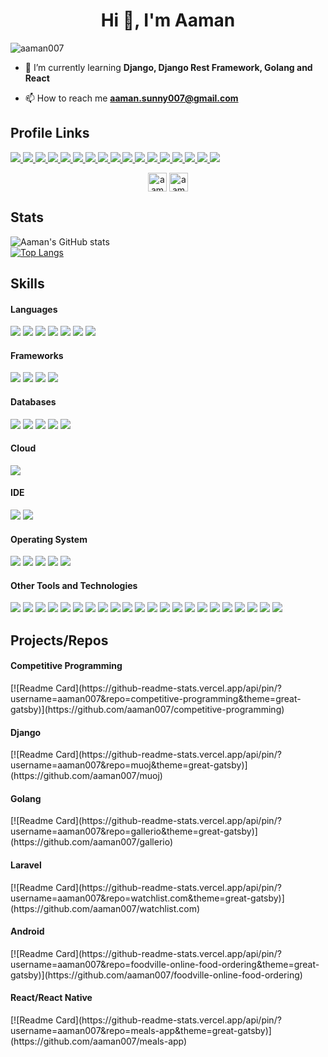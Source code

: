 <h1 align="center">Hi 👋, I'm Aaman</h1>
<p align="left"> <img src="https://komarev.com/ghpvc/?username=aaman007" alt="aaman007" /> </p>

- 🌱 I’m currently learning **Django, Django Rest Framework, Golang and React**

- 📫 How to reach me **aaman.sunny007@gmail.com**


<h2> Profile Links </h2>

<a href="https://facebook.com/aaman007.r" target="_blank"> <img src="https://img.shields.io/badge/Facebook-1877F2?style=for-the-badge&logo=facebook&logoColor=white" > </a>
<a href="https://instagram.com/aaman_007" target="_blank"> <img src="https://img.shields.io/badge/Instagram-E4405F?style=for-the-badge&logo=instagram&logoColor=white"> </a>
<a href="https://t.me/decayed007"> <img src="https://img.shields.io/badge/Telegram-2CA5E0?style=for-the-badge&logo=telegram&logoColor=white"> </a>
<a href="https://www.polywork.com/aaman007"> <img src="https://img.shields.io/badge/polywork-543DE0?style=for-the-badge&logo=polywork&logoColor=white"> </a>
<a href="https://linkedin.com/in/aaman007" target="_blank"> <img src="https://img.shields.io/badge/LinkedIn-0077B5?style=for-the-badge&logo=linkedin&logoColor=white" > </a>
<a href="https://youtube.com/channel/UC8JI7DiHZpyMCMapbqZqeMw"> <img src="https://img.shields.io/badge/YouTube-FF0000?style=for-the-badge&logo=youtube&logoColor=white"> </a>
<a href="https://twitter.com/aaman_007"> <img src="https://img.shields.io/badge/Twitter-1DA1F2?style=for-the-badge&logo=twitter&logoColor=white"> </a>
<a href="https://myanimelist.net/profile/aaman007" target="_blank"> <img src="https://img.shields.io/badge/Myanimelist-2E51A2?style=for-the-badge&logo=myanimelist&logoColor=white" > </a>
<a href="https://medium.com/@aaman007" target="_blank"> <img src="https://img.shields.io/badge/Medium-12100E?style=for-the-badge&logo=medium&logoColor=white"> </a>
<a href="https://dev.to/aaman007" target="_blank"><img src="https://img.shields.io/badge/dev.to-0A0A0A?style=for-the-badge&logo=devdotto&logoColor=white" /> </a>
<a href="https://gitlab.com/aaman007" target="_blank"> <img src="https://img.shields.io/badge/GitLab-330F63?style=for-the-badge&logo=gitlab&logoColor=white" > </a>
<a href="https://stackoverflow.com/users/8014119/amanur-rahman" target="_blank"> <img src="https://img.shields.io/badge/Stack_Overflow-FE7A16?style=for-the-badge&logo=stack-overflow&logoColor=white" > </a>
<a href="https://www.hackerearth.com/@amanur" target="_blank"> <img src="https://img.shields.io/badge/HackerEarth-%232C3454.svg?&style=for-the-badge&logo=HackerEarth&logoColor=Blue" > </a>
<a href="https://www.hackerrank.com/aaman007" target="_blank"> <img src="https://img.shields.io/badge/-Hackerrank-2EC866?style=for-the-badge&logo=HackerRank&logoColor=white" > </a>
<a href="https://www.leetcode.com/aaman007" target="_blank"> <img src="https://img.shields.io/badge/-LeetCode-FFA116?style=for-the-badge&logo=LeetCode&logoColor=black" > </a>
<a href="https://linktr.ee/aaman007" target="_blank"> <img src="https://img.shields.io/badge/linktree-39E09B?style=for-the-badge&logo=linktree&logoColor=white" > </a>
<a href="https://aaman007.wordpress.com"> <img src="https://img.shields.io/badge/Wordpress-21759B?style=for-the-badge&logo=wordpress&logoColor=white"> </a>

<p align="center">
<a href="https://www.codechef.com/users/aaman007" target="blank"><img align="center" src="https://cdn.jsdelivr.net/npm/simple-icons@3.1.0/icons/codechef.svg" alt="aaman007" height="30" width="30" /></a>
<a href="https://codeforces.com/profile/aaman007" target="blank"><img align="center" src="https://cdn.jsdelivr.net/npm/simple-icons@3.0.1/icons/codeforces.svg" alt="aaman007" height="30" width="30" /></a>
</p>



<h2> Stats </h2>

![Aaman's GitHub stats](https://github-readme-stats.vercel.app/api?username=aaman007&show_icons=true&count_private=true&theme=great-gatsby) </br>
[![Top Langs](https://github-readme-stats.vercel.app/api/top-langs/?username=aaman007&theme=great-gatsby&layout=compact)](https://github.com/aaman007)



<h2> Skills </h2>

<h4> Languages </h4>
<span> 
  <img src="https://img.shields.io/badge/Python-3776AB?style=for-the-badge&logo=python&logoColor=white">
  <img src="https://img.shields.io/badge/JavaScript-F7DF1E?style=for-the-badge&logo=javascript&logoColor=black">
  <img src="https://img.shields.io/badge/Go-00ADD8?style=for-the-badge&logo=go&logoColor=white">
  <img src="https://img.shields.io/badge/Java-ED8B00?style=for-the-badge&logo=java&logoColor=white">
  <img src="https://img.shields.io/badge/C%2B%2B-00599C?style=for-the-badge&logo=c%2B%2B&logoColor=white">
  <img src="https://img.shields.io/badge/C-00599C?style=for-the-badge&logo=c&logoColor=white">
  <img src="https://img.shields.io/badge/PHP-777BB4?style=for-the-badge&logo=php&logoColor=white">
</span>

<h4> Frameworks </h4>
<span>
  <img src="https://img.shields.io/badge/Django-092E20?style=for-the-badge&logo=django&logoColor=white">
  <img src="https://img.shields.io/badge/DJANGO-REST-ff1709?style=for-the-badge&logo=django&logoColor=white&color=ff1709&labelColor=gray">
  <img src="https://img.shields.io/badge/React-20232A?style=for-the-badge&logo=react&logoColor=61DAFB">
  <img src="https://img.shields.io/badge/Laravel-FF2D20?style=for-the-badge&logo=laravel&logoColor=white">
</span>

<h4> Databases </h4>
<span>
  <img src="https://img.shields.io/badge/MySQL-00000F?style=for-the-badge&logo=mysql&logoColor=white">
  <img src="https://img.shields.io/badge/PostgreSQL-316192?style=for-the-badge&logo=postgresql&logoColor=white">
  <img src="https://img.shields.io/badge/SQLite-07405E?style=for-the-badge&logo=sqlite&logoColor=white">
  <img src="https://img.shields.io/badge/redis-%23DD0031.svg?&style=for-the-badge&logo=redis&logoColor=white">
  <img src="https://img.shields.io/badge/rabbitmq-%23FF6600.svg?&style=for-the-badge&logo=rabbitmq&logoColor=white">
</span>

<h4> Cloud </h4>
<span>
  <img src="https://img.shields.io/badge/Digital_Ocean-0080FF?style=for-the-badge&logo=DigitalOcean&logoColor=white">
</span>

<h4> IDE </h4>
<span>
  <img src="https://img.shields.io/badge/pycharm-143?style=for-the-badge&logo=pycharm&logoColor=black&color=black&labelColor=green">
  <img src="https://img.shields.io/badge/WebStorm-000000?style=for-the-badge&logo=WebStorm&logoColor=white">
</span>

<h4> Operating System </h4>
<span>
  <img src="https://img.shields.io/badge/Linux-FCC624?style=for-the-badge&logo=linux&logoColor=black">
  <img src="https://img.shields.io/badge/Ubuntu-E95420?style=for-the-badge&logo=ubuntu&logoColor=white">
  <img src="https://img.shields.io/badge/mac%20os-000000?style=for-the-badge&logo=apple&logoColor=white">
  <img src="https://img.shields.io/badge/Windows-0078D6?style=for-the-badge&logo=windows&logoColor=white">
  <img src="https://img.shields.io/badge/Android-3DDC84?style=for-the-badge&logo=android&logoColor=white">
</span>

<h4> Other Tools and Technologies </h4>
<span>
  <img src="https://img.shields.io/badge/Git-F05032?style=for-the-badge&logo=git&logoColor=white">
  <img src="https://img.shields.io/badge/Nginx-009639?style=for-the-badge&logo=nginx&logoColor=white">
  <img src="https://img.shields.io/badge/Postman-FF6C37?style=for-the-badge&logo=Postman&logoColor=white">
  <img src="https://img.shields.io/badge/Xampp-F37623?style=for-the-badge&logo=xampp&logoColor=white">
  <img src="https://img.shields.io/badge/Docker-2CA5E0?style=for-the-badge&logo=docker&logoColor=white">
  <img src="https://img.shields.io/badge/Shell_Script-121011?style=for-the-badge&logo=gnu-bash&logoColor=white">
  <img src="https://img.shields.io/badge/json-5E5C5C?style=for-the-badge&logo=json&logoColor=white">
  <img src="https://img.shields.io/badge/HTML-239120?style=for-the-badge&logo=html5&logoColor=white">
  <img src="https://img.shields.io/badge/CSS-239120?&style=for-the-badge&logo=css3&logoColor=white">
  <img src="https://img.shields.io/badge/Bootstrap-563D7C?style=for-the-badge&logo=bootstrap&logoColor=white">
  <img src="https://img.shields.io/badge/jQuery-0769AD?style=for-the-badge&logo=jquery&logoColor=white">
  <img src="https://img.shields.io/badge/React_Router-CA4245?style=for-the-badge&logo=react-router&logoColor=white">
  <img src="https://img.shields.io/badge/Redux-593D88?style=for-the-badge&logo=redux&logoColor=white">
  <img src="https://img.shields.io/badge/Material--UI-0081CB?style=for-the-badge&logo=material-ui&logoColor=white">
  <img src="https://img.shields.io/badge/styled--components-DB7093?style=for-the-badge&logo=styled-components&logoColor=white">
  <img src="https://img.shields.io/badge/Chart.js-FF6384?style=for-the-badge&logo=chartdotjs&logoColor=white">
  <img src="https://img.shields.io/badge/Font_Awesome-339AF0?style=for-the-badge&logo=fontawesome&logoColor=white">
  <img src="https://img.shields.io/badge/Visual_Studio_Code-0078D4?style=for-the-badge&logo=visual%20studio%20code&logoColor=white">
  <img src="https://img.shields.io/badge/sublime_text-%23575757.svg?&style=for-the-badge&logo=sublime-text&logoColor=important">
  <img src="https://img.shields.io/badge/Colab-F9AB00?style=for-the-badge&logo=googlecolab&color=525252">
  <img src="https://img.shields.io/badge/Slack-4A154B?style=for-the-badge&logo=slack&logoColor=white">
  <img src="https://img.shields.io/badge/Trello-0052CC?style=for-the-badge&logo=trello&logoColor=white">
</span>



<h2> Projects/Repos </h2>

<h4> Competitive Programming </h4>
[![Readme Card](https://github-readme-stats.vercel.app/api/pin/?username=aaman007&repo=competitive-programming&theme=great-gatsby)](https://github.com/aaman007/competitive-programming)

<h4> Django </h4> 
[![Readme Card](https://github-readme-stats.vercel.app/api/pin/?username=aaman007&repo=muoj&theme=great-gatsby)](https://github.com/aaman007/muoj)

<h4> Golang </h4>
[![Readme Card](https://github-readme-stats.vercel.app/api/pin/?username=aaman007&repo=gallerio&theme=great-gatsby)](https://github.com/aaman007/gallerio)

<h4> Laravel </h4>
[![Readme Card](https://github-readme-stats.vercel.app/api/pin/?username=aaman007&repo=watchlist.com&theme=great-gatsby)](https://github.com/aaman007/watchlist.com)

<h4> Android </h4>
[![Readme Card](https://github-readme-stats.vercel.app/api/pin/?username=aaman007&repo=foodville-online-food-ordering&theme=great-gatsby)](https://github.com/aaman007/foodville-online-food-ordering)

<h4> React/React Native </h4>
[![Readme Card](https://github-readme-stats.vercel.app/api/pin/?username=aaman007&repo=meals-app&theme=great-gatsby)](https://github.com/aaman007/meals-app)

